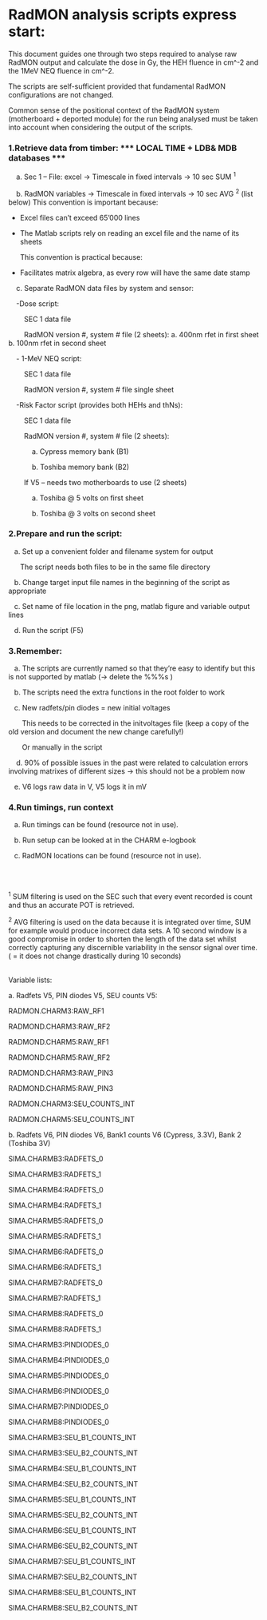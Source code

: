 # RadMON analysis scripts express start:

This document guides one through two steps required to analyse raw RadMON output and calculate the dose in Gy, the HEH fluence in cm^-2 and the 1MeV NEQ fluence in cm^-2.

The scripts are self-sufficient provided that fundamental RadMON configurations are not changed.

Common sense of the positional context of the RadMON system (motherboard + deported module) for the run being analysed must be taken into account when considering the output of the scripts.

### 1.Retrieve data from timber: *** LOCAL TIME + LDB& MDB databases ***

&nbsp;&nbsp;&nbsp;&nbsp;a. Sec 1 – File: excel -> Timescale in fixed intervals -> 10 sec SUM <sup>1</sup>

&nbsp;&nbsp;&nbsp;&nbsp;b. RadMON variables -> Timescale in fixed intervals -> 10 sec AVG <sup>2</sup> (list below)
This convention is important because:

* Excel files can’t exceed 65’000 lines
* The Matlab scripts rely on reading an excel file and the name of its sheets

  This convention is practical because:

* Facilitates matrix algebra, as every row will have the same date stamp
 
&nbsp;&nbsp;&nbsp;&nbsp;c. Separate RadMON data files by system and sensor:

&nbsp;&nbsp;&nbsp; -Dose script:

&nbsp;&nbsp;&nbsp;&nbsp;&nbsp;&nbsp;&nbsp; SEC 1 data file

&nbsp;&nbsp;&nbsp;&nbsp;&nbsp;&nbsp;&nbsp; RadMON version #, system # file (2 sheets):
a. 400nm rfet in first sheet
b. 100nm rfet in second sheet

&nbsp;&nbsp;&nbsp; - 1-MeV NEQ script:

&nbsp;&nbsp;&nbsp;&nbsp;&nbsp;&nbsp;&nbsp; SEC 1 data file

&nbsp;&nbsp;&nbsp;&nbsp;&nbsp;&nbsp;&nbsp; RadMON version #, system # file single sheet

&nbsp;&nbsp;&nbsp; -Risk Factor script (provides both HEHs and thNs):

&nbsp;&nbsp;&nbsp;&nbsp;&nbsp;&nbsp;&nbsp; SEC 1 data file

&nbsp;&nbsp;&nbsp;&nbsp;&nbsp;&nbsp;&nbsp; RadMON version #, system # file (2 sheets):

&nbsp;&nbsp;&nbsp;&nbsp;&nbsp;&nbsp;&nbsp;&nbsp;&nbsp;&nbsp;&nbsp;&nbsp;a. Cypress memory bank (B1)

&nbsp;&nbsp;&nbsp;&nbsp;&nbsp;&nbsp;&nbsp;&nbsp;&nbsp;&nbsp;&nbsp;&nbsp;b. Toshiba memory bank (B2)

&nbsp;&nbsp;&nbsp;&nbsp;&nbsp;&nbsp;&nbsp; If V5 – needs two motherboards to use (2 sheets)

&nbsp;&nbsp;&nbsp;&nbsp;&nbsp;&nbsp;&nbsp;&nbsp;&nbsp;&nbsp;&nbsp;&nbsp;a. Toshiba @ 5 volts on first sheet

&nbsp;&nbsp;&nbsp;&nbsp;&nbsp;&nbsp;&nbsp;&nbsp;&nbsp;&nbsp;&nbsp;&nbsp;b. Toshiba @ 3 volts on second sheet

### 2.Prepare and run the script:

&nbsp;&nbsp;&nbsp;a. Set up a convenient folder and filename system for output

&nbsp;&nbsp;&nbsp;&nbsp;&nbsp;&nbsp;The script needs both files to be in the same file directory

&nbsp;&nbsp;&nbsp;b. Change target input file names in the beginning of the script as appropriate

&nbsp;&nbsp;&nbsp;c. Set name of file location in the png, matlab figure and variable output lines

&nbsp;&nbsp;&nbsp;d. Run the script (F5)

### 3.Remember:

&nbsp;&nbsp;&nbsp;a. The scripts are currently named so that they’re easy to identify but this is not supported by matlab (-> delete the %%%s )

&nbsp;&nbsp;&nbsp;b. The scripts need the extra functions in the root folder to work

&nbsp;&nbsp;&nbsp;c. New radfets/pin diodes = new initial voltages

&nbsp;&nbsp;&nbsp;&nbsp;&nbsp;&nbsp; This needs to be corrected in the initvoltages file (keep a copy of the old version and document the new change carefully!)

&nbsp;&nbsp;&nbsp;&nbsp;&nbsp;&nbsp; Or manually in the script

&nbsp;&nbsp;&nbsp; d. 90% of possible issues in the past were related to calculation errors involving matrixes of different sizes -> this should not be a problem now

&nbsp;&nbsp;&nbsp;e. V6 logs raw data in V, V5 logs it in mV

### 4.Run timings, run context

&nbsp;&nbsp;&nbsp;a. Run timings can be found (resource not in use).

&nbsp;&nbsp;&nbsp;b. Run setup can be looked at in the CHARM e-logbook

&nbsp;&nbsp;&nbsp;c. RadMON locations can be found (resource not in use).  

<br/>
<br/>

<sup>1</sup> SUM filtering is used on the SEC such that every event recorded is count and thus an accurate POT is retrieved.

<sup>2</sup> AVG filtering is used on the data because it is integrated over time, SUM for example would produce incorrect data sets. A 10 second window is a good compromise in order to shorten the length of the data set whilst correctly capturing any discernible variability in the sensor signal over time. ( = it does not change drastically during 10 seconds)


<br/>
Variable lists:

a. Radfets V5, PIN diodes V5, SEU counts V5:

RADMON.CHARM3:RAW_RF1

RADMOND.CHARM3:RAW_RF2

RADMOND.CHARM5:RAW_RF1

RADMOND.CHARM5:RAW_RF2

RADMOND.CHARM3:RAW_PIN3

RADMOND.CHARM5:RAW_PIN3

RADMON.CHARM3:SEU_COUNTS_INT

RADMON.CHARM5:SEU_COUNTS_INT

b. Radfets V6, PIN diodes V6, Bank1 counts V6 (Cypress, 3.3V), Bank 2 (Toshiba 3V)

SIMA.CHARMB3:RADFETS_0

SIMA.CHARMB3:RADFETS_1

SIMA.CHARMB4:RADFETS_0

SIMA.CHARMB4:RADFETS_1

SIMA.CHARMB5:RADFETS_0

SIMA.CHARMB5:RADFETS_1

SIMA.CHARMB6:RADFETS_0

SIMA.CHARMB6:RADFETS_1

SIMA.CHARMB7:RADFETS_0

SIMA.CHARMB7:RADFETS_1

SIMA.CHARMB8:RADFETS_0

SIMA.CHARMB8:RADFETS_1

SIMA.CHARMB3:PINDIODES_0

SIMA.CHARMB4:PINDIODES_0

SIMA.CHARMB5:PINDIODES_0

SIMA.CHARMB6:PINDIODES_0

SIMA.CHARMB7:PINDIODES_0

SIMA.CHARMB8:PINDIODES_0

SIMA.CHARMB3:SEU_B1_COUNTS_INT

SIMA.CHARMB3:SEU_B2_COUNTS_INT

SIMA.CHARMB4:SEU_B1_COUNTS_INT

SIMA.CHARMB4:SEU_B2_COUNTS_INT

SIMA.CHARMB5:SEU_B1_COUNTS_INT

SIMA.CHARMB5:SEU_B2_COUNTS_INT

SIMA.CHARMB6:SEU_B1_COUNTS_INT

SIMA.CHARMB6:SEU_B2_COUNTS_INT

SIMA.CHARMB7:SEU_B1_COUNTS_INT

SIMA.CHARMB7:SEU_B2_COUNTS_INT

SIMA.CHARMB8:SEU_B1_COUNTS_INT

SIMA.CHARMB8:SEU_B2_COUNTS_INT
